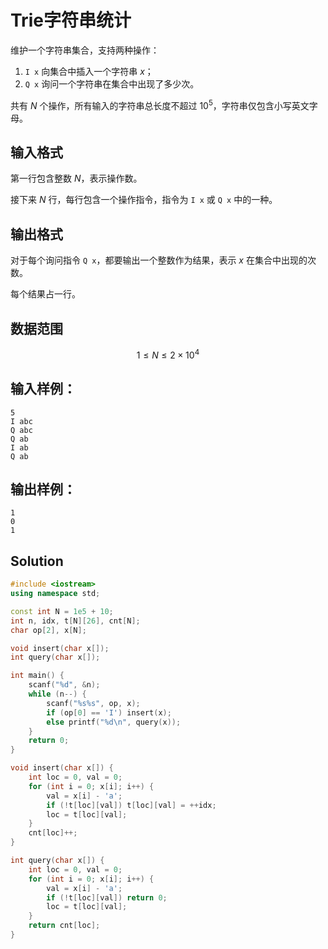 # Trie字符串统计

维护一个字符串集合，支持两种操作：

1. `I x` 向集合中插入一个字符串 $x$；
2. `Q x` 询问一个字符串在集合中出现了多少次。

共有 $N$ 个操作，所有输入的字符串总长度不超过 $10^5$，字符串仅包含小写英文字母。

## 输入格式

第一行包含整数 $N$，表示操作数。

接下来 $N$ 行，每行包含一个操作指令，指令为 `I x` 或 `Q x` 中的一种。

## 输出格式

对于每个询问指令 `Q x`，都要输出一个整数作为结果，表示 $x$ 在集合中出现的次数。

每个结果占一行。

## 数据范围

$$1 \le N \le 2\times10^4$$

## 输入样例：

```text
5
I abc
Q abc
Q ab
I ab
Q ab
```

## 输出样例：

```text
1
0
1
```

## Solution
```Cpp
#include <iostream>
using namespace std;

const int N = 1e5 + 10;
int n, idx, t[N][26], cnt[N];
char op[2], x[N];

void insert(char x[]);
int query(char x[]);

int main() {
    scanf("%d", &n);
    while (n--) {
        scanf("%s%s", op, x);
        if (op[0] == 'I') insert(x);
        else printf("%d\n", query(x));
    }
    return 0;
}

void insert(char x[]) {
    int loc = 0, val = 0;
    for (int i = 0; x[i]; i++) {
        val = x[i] - 'a';
        if (!t[loc][val]) t[loc][val] = ++idx;
        loc = t[loc][val];
    }
    cnt[loc]++;
}

int query(char x[]) {
    int loc = 0, val = 0;
    for (int i = 0; x[i]; i++) {
        val = x[i] - 'a';
        if (!t[loc][val]) return 0;
        loc = t[loc][val];
    }
    return cnt[loc];
}
```